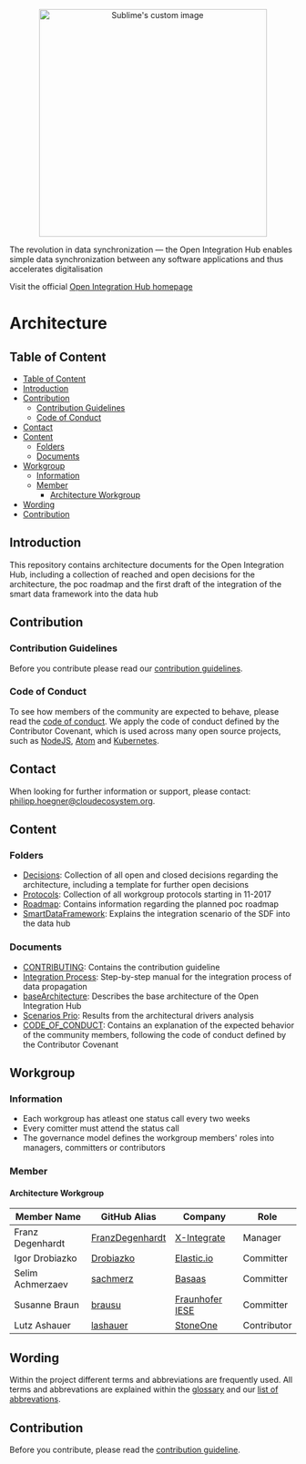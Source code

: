<p align="center">
  <img src="https://github.com/openintegrationhub/Microservices/blob/master/Assets/medium-oih-einzeilig-zentriert.jpg" alt="Sublime's custom image" width="400"/>
</p>

The revolution in data synchronization — the Open Integration Hub enables simple data synchronization between any software applications and thus accelerates digitalisation

Visit the official [Open Integration Hub homepage](https://www.openintegrationhub.de/)

# Architecture

## Table of Content
<!-- TOC depthFrom:2 depthTo:6 withLinks:1 updateOnSave:1 orderedList:0 -->

- [Table of Content](#table-of-content)
- [Introduction](#introduction)
- [Contribution](#contribution)
	- [Contribution Guidelines](#contribution-guidelines)
	- [Code of Conduct](#code-of-conduct)
- [Contact](#contact)
- [Content](#content)
	- [Folders](#folders)
	- [Documents](#documents)
- [Workgroup](#workgroup)
	- [Information](#information)
	- [Member](#member)
		- [Architecture Workgroup](#architecture-workgroup)
- [Wording](#wording)
- [Contribution](#contribution)

<!-- /TOC -->

## Introduction

This repository contains architecture documents for the Open Integration Hub, including a collection of reached and open decisions for the architecture, the poc roadmap and the first draft of the integration of the smart data framework into the data hub

## Contribution
### Contribution Guidelines
Before you contribute please read our [contribution guidelines](CONTRIBUTING.md).

### Code of Conduct

To see how members of the community are expected to behave, please read the [code of conduct](CODE_OF_CONDUCT.md). We apply the code of conduct defined by the Contributor Covenant, which is used across many open source projects, such as [NodeJS](https://github.com/nodejs/node), [Atom](https://github.com/atom/atom) and [Kubernetes](https://github.com/kubernetes/kubernetes).

## Contact
When looking for further information or support, please contact: philipp.hoegner@cloudecosystem.org.


## Content
### Folders
- [Decisions](Decisions): Collection of all open and closed decisions regarding the architecture, including a template for further open decisions
- [Protocols](Protocols): Collection of all workgroup protocols starting in 11-2017
- [Roadmap](Roadmap): Contains information regarding the planned poc roadmap
- [SmartDataFramework](SmartDataFramework): Explains the integration scenario of the SDF into the data hub

### Documents
- [CONTRIBUTING](SmartDataFramework.md): Contains the contribution guideline
- [Integration Process](IntegrationProcess.md): Step-by-step manual for the integration process of data propagation
- [baseArchitecture](baseArchitecture.md): Describes the base architecture of the Open Integration Hub
- [Scenarios Prio](Scenarios-Prio.pdf): Results from the architectural drivers analysis
- [CODE_OF_CONDUCT](CODE_OF_CONDUCT.md): Contains an explanation of the expected behavior of the community members, following  the code of conduct defined by the Contributor Covenant

## Workgroup
### Information
- Each workgroup has atleast one status call every two weeks
- Every comitter must attend the status call
- The governance model defines the workgroup members' roles into managers, committers or contributors


### Member
#### Architecture Workgroup

|Member Name |GitHub Alias|Company| Role |
| --- | --- | --- | --- |
| Franz Degenhardt |[FranzDegenhardt](https://github.com/FranzDegenhardt)|[X-Integrate](https://x-integrate.com/x-integrate-startseite/)| Manager  |
| Igor Drobiazko  |[Drobiazko](https://github.com/drobiazko)|[Elastic.io](https://www.elastic.io/)| Committer  |
| Selim Achmerzaev |[sachmerz](https://github.com/sachmerz)|[Basaas](https://www.basaas.com/app-store)| Committer  |
| Susanne Braun |[brausu](https://github.com/brausu)|[Fraunhofer IESE](https://www.iese.fraunhofer.de/)| Committer  |
| Lutz Ashauer |[lashauer](https://github.com/lashauer)|[StoneOne](http://stoneone.de)| Contributor  |

## Wording

Within the project different terms and abbreviations are frequently used. All terms and abbrevations are explained within the [glossary](https://github.com/openintegrationhub/Connectors/wiki/Glossary) and our [list of abbrevations](https://github.com/openintegrationhub/Connectors/wiki/Abbreviations).

## Contribution

Before you contribute, please read the [contribution guideline](https://github.com/openintegrationhub/data-and-domain-models/blob/master/CONTRIBUTING.md).
